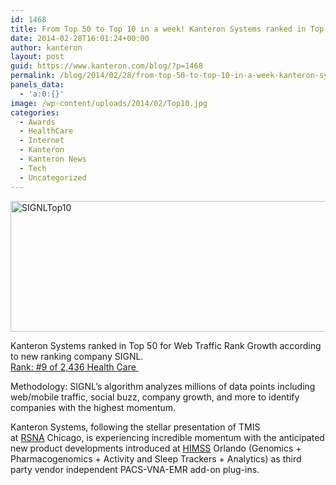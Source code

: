 ```yaml
---
id: 1468
title: From Top 50 to Top 10 in a week! Kanteron Systems ranked in Top 10 (Healthcare) for Web Traffic Rank Growth
date: 2014-02-28T16:01:24+00:00
author: kanteron
layout: post
guid: https://www.kanteron.com/blog/?p=1468
permalink: /blog/2014/02/28/from-top-50-to-top-10-in-a-week-kanteron-systems-ranked-in-top-10-healthcare-for-web-traffic-rank-growth/
panels_data:
  - 'a:0:{}'
image: /wp-content/uploads/2014/02/Top10.jpg
categories:
  - Awards
  - HealthCare
  - Internet
  - Kanteron
  - Kanteron News
  - Tech
  - Uncategorized
---
```

<img class="aligncenter size-full wp-image-1470" alt="SIGNLTop10" src="https://blog.kanteron.com/wp-content/uploads/2014/02/SIGNLKanteronTop10.jpg" width="973" height="209" srcset="https://blog.kanteron.com/wp-content/uploads/2014/02/SIGNLKanteronTop10.jpg 973w, https://blog.kanteron.com/wp-content/uploads/2014/02/SIGNLKanteronTop10-300x64.jpg 300w" sizes="(max-width: 973px) 100vw, 973px" />

Kanteron Systems ranked in Top 50 for Web Traffic Rank Growth according to new ranking company SIGNL.  
<a title="SIGNL" href="https://signl.com/award/public/kanteron-systems/health-care-2013-nov-a-web" target="_blank">Rank: #9 of 2,436 Health Care </a>

Methodology: SIGNL’s algorithm analyzes millions of data points including web/mobile traffic, social buzz, company growth, and more to identify companies with the highest momentum.

Kanteron Systems, following the stellar presentation of TMIS at <a title="https://rsna2013.rsna.org/" href="https://rsna2013.rsna.org/" target="_blank">RSNA</a> Chicago, is experiencing incredible momentum with the anticipated new product developments introduced at <a title="https://www.himssconference.org/" href="https://www.himssconference.org/" target="_blank">HIMSS</a> Orlando (Genomics + Pharmacogenomics + Activity and Sleep Trackers + Analytics) as third party vendor independent PACS-VNA-EMR add-on plug-ins.